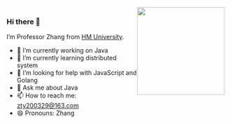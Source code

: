 <img src="[https://user-images.githubusercontent.com/69034721/95423733-282fa700-0974-11eb-9a0b-7e755744bb46.jpg](https://zty1.oss-cn-chengdu.aliyuncs.com/img/pexels-dylan-spangler-11950172.jpg)" align="right" style="float: right; margin: 0 5px 0 0;" width="200px" />

### Hi there 👋

I’m Professor Zhang from [HM University](https://github.com/HMUniversity).

- 🔭 I’m currently working on Java
- 🌱 I’m currently learning distributed system
- 🤔 I’m looking for help with JavaScript and Golang
- 💬 Ask me about Java
- 📫 How to reach me: zty200329@163.com
- 😄 Pronouns: Zhang

<!--
**clang-with-gcc/clang-with-gcc** is a ✨ _special_ ✨ repository because its `README.md` (this file) appears on your GitHub profile.

Here are some ideas to get you started:

- 🔭 I’m currently working on ...
- 🌱 I’m currently learning ...
- 👯 I’m looking to collaborate on ...
- 🤔 I’m looking for help with ...
- 💬 Ask me about ...
- 📫 How to reach me: ...
- 😄 Pronouns: ...
- ⚡ Fun fact: ...
-->
